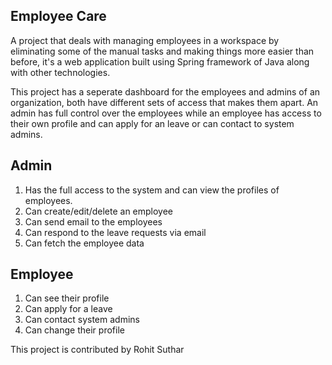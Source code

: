 ## Employee Care

A project that deals with managing employees in a workspace by eliminating some of the manual tasks and making things more easier than
before, it's a web application built using Spring framework of Java along with other technologies.

This project has a seperate dashboard for the employees and admins of an organization, both have different sets of access that makes them
apart. An admin has full control over the employees while an employee has access to their own profile and can apply for an leave or can
contact to system admins.

## Admin

1. Has the full access to the system and can view the profiles of employees.
2. Can create/edit/delete an employee
3. Can send email to the employees
4. Can respond to the leave requests via email
5. Can fetch the employee data

## Employee

1. Can see their profile
2. Can apply for a leave
3. Can contact system admins
4. Can change their profile

This project is contributed by Rohit Suthar

